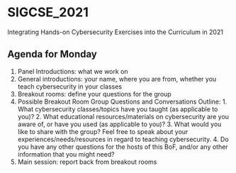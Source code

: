 # SIGCSE_2021
Integrating Hands-on Cybersecurity Exercises into the Curriculum in 2021
## Agenda for Monday 
1. Panel Introductions: what we work on
2. General introductions: your name, where you are from, whether you teach cybersecurity in your classes
3. Breakout rooms: define your questions for the group
4. Possible Breakout Room Group Questions and Conversations Outline: 1. What cybersecurity classes/topics have you taught (as applicable to you)? 2. What educational resources/materials on cybersecurity are you aware of, or have you used (as applicable to you)? 3. What would you like to share with the group? Feel free to speak about your experiences/needs/resources in regard to teaching cybersecurity. 4. Do you have any other questions for the hosts of this BoF, and/or any other information that you might need?
5. Main session: report back from breakout rooms
